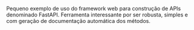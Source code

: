 Pequeno exemplo de uso do framework web para construção de  APIs denominado FastAPI.
Ferramenta interessante por ser robusta, simples e com geração de documentação automática dos métodos.
